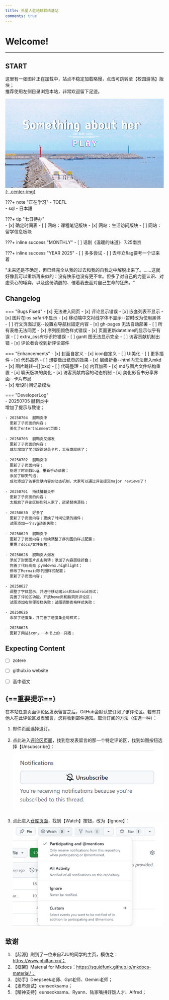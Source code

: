 ```yaml
---
title: 外星人驻地球联络基站
comments: true
---
```


# Welcome! 
---

## START
这里有一张图片正在加载中，站点不稳定加载略慢，点击可跳转至【校园游荡】版块；  
推荐使用左侧目录浏览本站，非常欢迎留下足迹。  

[![](pic/coverfig.jpg){: .center-img}](college/fore.md/)

???+ note "正在学习"
    - TOEFL   
    - sql
    - 日本語

???+ tip "七日待办"  
    - [x] 确定时间表
    - [ ] 网站：课程笔记版块
    - [x] 网站：生活访问版块
    - [ ] 网站：留学信息板块

???+ inline success "MONTHLY"
    - [ ] 话剧《温暖的味道》 7.25南京
    
???+ inline success "YEAR 2025"
    - [ ] 多多尝试
    - [ ] 去年立flag要考一个证来着


"未来还是不确定，但已经完全从我的过去和我的自我之中解脱出来了。……这就好像我可以重新再来似的：没有快乐也没有更不幸。但多了对自己的力量认识、对虚荣心的唾弃，以及这份清醒的、催着我去面对自己生命的狂热。"


## Changelog

=== "Bugs Fixed"
    - [x] 无法进入网页
    - [x] 评论显示错误
    - [x] 嵌套列表不显示
    - [x] 图片在ios safari不显示
    - [x] 移动端中文衬线字体不显示--暂时改为使用黑体
    - [ ] 行文页面过宽--设置右导航栏固定内容
    - [x] gh-pages 无法自动部署
    - [ ] 所有表格无法同宽
    - [x] 序列图颜色样式错误
    - [x] 页面更新datetime的显示似乎有误
    - [ ] extra_css有标识符错误
    - [ ] gantt 图无法显示完全
    - [ ] 访客贡献机制出错
    - [x] 评论者会收到新评论邮件

=== "Enhancements"
    - [x] 封面自定义
    - [x] icon自定义
    - [ ] UI美化
    - [ ] 更多插件
    - [x] 代码高亮
    - [ ] 想要做出纸页的效果
    - [x] 层级折叠--html内无法嵌入mkd
    - [x] 图片跳转--[![]()](xxx\)
    - [ ] 代码整理
    - [x] 内容加密
    - [x] md与图片文件结构重置
    - [x] 聊天版块的美化
    - [x] 访客贡献内容的动态机制
    - [x] 美化影音书分享界面--卡片布局  
    - [x] 增设时间记录模块


=== "DeveloperLog"  
    - 20250705  腱鞘炎中  
      增加了提示与致谢；    

    - 20250704  腱鞘炎中  
      更新了子页面的内容；  
      美化了entertainment页面；  

    - 20250703  腱鞘炎又爆发    
      更新了子页面的内容；   
      成功增加了学习跟踪记录卡片，太有成就感了；  

    - 20250702  腱鞘炎中  
      更新了子页面内容；   
      处理了时间戳bug，重新手动部署；  
      添加了聊天气泡；  
      成功添加了访客贡献内容的动态机制，大家可以通过评论提交major reviews了！     

    - 20250701  持续腱鞘炎中  
      更新了子页面的内容；   
      太尴尬了评论区绑到别人家了，赶紧替换源码；  

    - 20250630  好多了  
      更新了子页面内容；更换了时间记录的插件；  
      试图添加一个svg动画失败；     
       
    - 20250629  腱鞘炎中      
      更新了子页面内容；继续调整了序列图的样式配置；   
      重置了docs/文件架构；
     
    - 20250628  腱鞘炎大爆发    
      添加了封面图片点击跳转；添加了内容层级折叠；  
      完善了代码高亮 pymdownx.highlight；  
      修改了Mermaid序列图样式配置；   
      更新了子页面内容；     
          
    - 20250627  
      调整了字体显示，并进行移动端ios和Android测试； 
      完善了评论区功能，开放home页和脑洞页评论区；  
      试图添加右侧便签栏失败；试图调整表格样式失败；

    - 20250626  
      添加了进度条，并完善了进度条全局样式；  

    - 20250625   
      更新了网站icon，一本书上的一只猪；


      
 

## Expecting Content
- [ ] zotere
- [ ] github.io website
- [ ] 高中语文


## {==重要提示==}
在本站任意页面评论区发表留言之后，GitHub会默认您订阅了该评论区。若有其他人在此评论区发表留言，您将收到邮件通知。取消订阅的方法（任选一种）：<br>
  1. 邮件页面选择退订。<br><br>
  2. 点此进入[评论区页面](https://github.com/whocarsCynthia/whocarsCynthia.github.io/discussions)，找到您发表留言的那一个特定评论区，找到如图按钮选择【Unsubscribe】：<br>
      ![](pic/unsubscribe.png)<br><br>
  3. 点此进入[仓库页面](https://github.com/whocarsCynthia/whocarsCynthia.github.io)，找到【Watch】按钮，改为【Ignore】：<br>
      ![](pic/ignore.png) 

## 致谢
1. 【起源】刷到了一位来自ZJU的同学的主页，模仿之：https://www.philfan.cn/；<br>
2. 【框架】Material for Mkdocs：https://squidfunk.github.io/mkdocs-material/；<br>
3. 【助手】Deepseek老师、Gpt老师、Gemini老师；<br>
4. 【发布测试】eunseoksama；<br>
5. 【精神支持】eunseoksama、Ryann、陆家嘴拼好饭人才、Alfred；<br>
